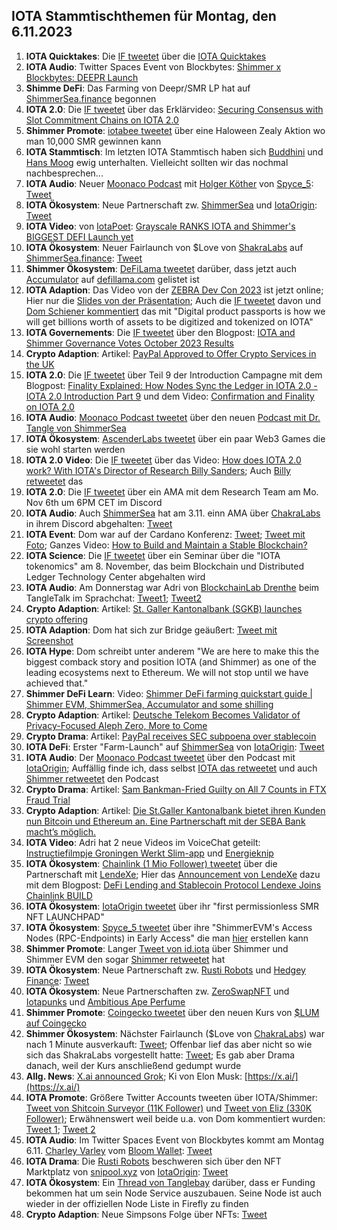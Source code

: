 ## IOTA Stammtischthemen für Montag, den 6.11.2023

1. **IOTA Quicktakes**: Die [IF tweetet](https://x.com/iota/status/1718930849364852881?s=20) über die [IOTA Quicktakes](https://www.youtube.com/watch?v=V3XJIpEeU00&list=PLMbc46iGTB_QyqqU-QwbFsrVd9-HN55i_)
2. **IOTA Audio**: Twitter Spaces Event von Blockbytes: [Shimmer x Blockbytes: DEEPR Launch](https://x.com/blockbytescom/status/1718998587571310893?s=20)
3. **Shimme DeFi**: Das Farming von Deepr/SMR LP hat auf [ShimmerSea.finance](https://shimmersea.finance/liquidity/pool/0xd56c46dde3079bb7799826c6bff217665206100b) begonnen
4. **IOTA 2.0**: Die [IF tweetet](https://x.com/iota/status/1719021403868193113?s=20) über das Erklärvideo: [Securing Consensus with Slot Commitment Chains on IOTA 2.0](https://www.youtube.com/watch?v=obTv3bbB9NQ)
5. **Shimmer Promote**: [iotabee tweetet](https://x.com/iotabee/status/1719258172999746042?s=20) über eine Haloween  Zealy Aktion wo man 10,000 SMR gewinnen kann
6. **IOTA Stammtisch**: Im letzten IOTA Stammtisch haben sich [Buddhini](https://twitter.com/Buddh1n1) und [Hans Moog](https://twitter.com/hus_qy) ewig unterhalten. Vielleicht sollten wir das nochmal nachbesprechen...
7. **IOTA Audio**: Neuer [Moonaco Podcast](https://twitter.com/MoonacoPodcast) mit [Holger Köther](https://twitter.com/HolgerKoether) von [Spyce_5](https://twitter.com/SPYCE_5): [Tweet](https://x.com/MoonacoPodcast/status/1719405918784266361?s=20)
8. **IOTA Ökosystem**: Neue Partnerschaft zw. [ShimmerSea](https://twitter.com/ShimmerSeaDEX) und [IotaOrigin](https://twitter.com/origin_iota): [Tweet](https://x.com/ShimmerSeaDEX/status/1719346013138284746?s=20)
9. **IOTA Video**: von [IotaPoet](https://twitter.com/IotaPoet): [Grayscale RANKS IOTA and Shimmer's BIGGEST DEFI Launch yet](https://www.youtube.com/watch?v=XIDeQ1nk1aw)
10. **IOTA Ökosystem**: Neuer Fairlaunch von $Love von [ShakraLabs](https://twitter.com/LabsChakra) auf [ShimmerSea.finance](https://shimmersea.finance/fairlaunch): [Tweet](https://x.com/ShimmerSeaDEX/status/1719620490183028955?s=20)
11. **Shimmer Ökosystem**: [DeFiLama tweetet](https://x.com/DefiLlama/status/1719384396547969486?s=20) darüber, dass jetzt auch [Accumulator](https://twitter.com/ACCU_DeFi) auf [defillama.com](https://defillama.com/chain/ShimmerEVM) gelistet ist
12. **IOTA Adaption**: Das Video von der [ZEBRA Dev Con 2023](https://www.zebra.com/content/dam/zebra_dam/en/video/web-production/zebra%20devcon2023-video-ats-iota-dlt-value-chains-jose-cantera-en-us.mp4.mp4) ist jetzt online; Hier nur die [Slides von der Präsentation](https://www.zebra.com/content/dam/zebra_dam/en/presentation/customer-facing/zebra-devcon2023-presentation-custumer-facing-iota-dlt-value-chains-jose-cantera-en-us.pdf); Auch die [IF tweetet](https://x.com/iota/status/1719731630955196794?s=20) davon und [Dom Schiener kommentiert](https://x.com/DomSchiener/status/1719724312192541098?s=20) das mit "Digital product passports is how we will get billions worth of assets to be digitized and tokenized on IOTA"
13. **IOTA Governements**: Die [IF tweetet](https://x.com/iota/status/1719715928928301334?s=20) über den Blogpost: [IOTA and Shimmer Governance Votes October 2023 Results](https://blog.iota.org/governance-votes-october-2023-results/)
14. **Crypto Adaption**: Artikel: [PayPal Approved to Offer Crypto Services in the UK](https://watcher.guru/news/paypal-approved-to-offer-crypto-services-in-the-uk)
15. **IOTA 2.0**: Die [IF tweetet](https://x.com/iota/status/1719746180538573151?s=20) über Teil 9 der Introduction Campagne mit dem Blogpost: [Finality Explained: How Nodes Sync the Ledger in IOTA 2.0 - IOTA 2.0 Introduction Part 9](https://blog.iota.org/finality-explained-iota20/) und dem Video: [Confirmation and Finality on IOTA 2.0](https://www.youtube.com/watch?v=4ws_E3Omn9c)
16. **IOTA Audio**: [Moonaco Podcast tweetet](https://x.com/MoonacoPodcast/status/1720032673609994402?s=20) über den neuen [Podcast mit Dr. Tangle von ShimmerSea](https://open.spotify.com/episode/69UgBa9zDXSDzjnKAtwrLi?si=7k4sqgGZSeS-ZbXiE_d51w&nd=1)
17. **IOTA Ökosystem**: [AscenderLabs tweetet](https://x.com/AscendersLabs/status/1719776743182029271?s=20) über ein paar Web3 Games die sie wohl starten werden
18. **IOTA 2.0 Video**: Die [IF tweetet](https://x.com/iota/status/1720078315510477056?s=20) über das Video: [How does IOTA 2.0 work? With IOTA's Director of Research Billy Sanders](https://www.youtube.com/watch?v=4087BFkqnKA); Auch [Billy retweetet](https://x.com/BillySandersIF/status/1721258833568276734?s=20) das
19. **IOTA 2.0**: Die [IF tweetet](https://x.com/iota/status/1720108513777643559?s=20) über ein AMA mit dem Research Team am Mo. Nov 6th um 6PM CET im Discord
20. **IOTA Audio**: Auch [ShimmerSea](https://twitter.com/ShimmerSeaDEX) hat am 3.11. einn AMA über [ChakraLabs](https://twitter.com/LabsChakra) in ihrem Discord abgehalten: [Tweet](https://x.com/ShimmerSeaDEX/status/1720123605353189533?s=20)
21. **IOTA Event**: Dom war auf der Cardano Konferenz: [Tweet](https://x.com/iota/status/1720123606233911746?s=20); [Tweet mit Foto](https://x.com/iota/status/1720347805556846810?s=20); Ganzes Video: [How to Build and Maintain a Stable Blockchain?](https://www.youtube.com/watch?v=BbozFtg30nw)
22. **IOTA Science**: Die [IF tweetet](https://x.com/uzh_blockchain/status/1720132063930519855?s=20) über ein Seminar über die "IOTA tokenomics" am 8. November, das beim Blockchain und Distributed Ledger Technology Center abgehalten wird
23. **IOTA Audio**: Am Donnerstag war Adri von [BlockchainLab Drenthe](https://twitter.com/BclDrenthe) beim TangleTalk im Sprachchat: [Tweet1](https://x.com/tangle_talk/status/1720089059442479152?s=20); [Tweet2](https://x.com/tangle_talk/status/1720749690583458107?s=20)
24. **Crypto Adaption**: Artikel: [St. Galler Kantonalbank (SGKB) launches crypto offering](https://cvj.ch/en/hot-topics/news/st-galler-kantonalbank-sgkb-launches-crypto-offering/)
26. **IOTA Adaption**: Dom hat sich zur Bridge geäußert: [Tweet mit Screenshot](https://x.com/bennnni_web3/status/1720087603415003511?s=20)
27. **IOTA Hype**: Dom schreibt unter anderem "We are here to make this the biggest comback story and position IOTA (and Shimmer) as one of the leading ecosystems next to Ethereum. We will not stop until we have achieved that."
28. **Shimmer DeFi Learn**: Video: [Shimmer DeFi farming quickstart guide | Shimmer EVM, ShimmerSea, Accumulator and some shilling](https://www.youtube.com/watch?v=HsZFhF8yUSQ)
29. **Crypto Adaption**: Artikel: [Deutsche Telekom Becomes Validator of Privacy-Focused Aleph Zero, More to Come](https://cryptonews.com/news/deutsche-telekom-becomes-validator-of-privacy-focused-aleph-zero-more-to-come.htm)
30. **Crypto Drama**: Artikel: [PayPal receives SEC subpoena over stablecoin](https://blockworks.co/news/paypal-receives-sec-subpoena-over-stablecoin)
31. **IOTA DeFi**: Erster "Farm-Launch" auf [ShimmerSea](https://twitter.com/ShimmerSeaDEX) von [IotaOrigin](https://twitter.com/origin_iota): [Tweet](https://x.com/origin_iota/status/1720010468574605419?s=20)
32. **IOTA Audio**: Der [Moonaco Podcast tweetet](https://x.com/MoonacoPodcast/status/1720364162503610494?s=20) über den Podcast mit [IotaOrigin](https://open.spotify.com/episode/0eHaL22bNX4jduIipFvQoN?si=YVSEcUNqSXuEVQVJeYQWKQ&nd=1); Auffällig finde ich, dass selbst [IOTA das retweetet](https://twitter.com/iota/status/1720367131798196589) und auch [Shimmer retweetet](https://x.com/shimmernet/status/1720367131361972410?s=20) den Podcast
33. **Crypto Drama**: Artikel: [Sam Bankman-Fried Guilty on All 7 Counts in FTX Fraud Trial](https://www.coindesk.com/policy/2023/11/02/sam-bankman-fried-guilty-on-all-7-counts-in-ftx-fraud-trial/)
34. **Crypto Adaption**: Artikel: [Die St.Galler Kantonalbank bietet ihren Kunden nun Bitcoin und Ethereum an. Eine Partnerschaft mit der SEBA Bank macht’s möglich.](https://www.btc-echo.de/schlagzeilen/bitcoin-in-der-schweiz-seba-und-sgkb-fuehren-krypto-handel-ein-173900/)
35. **IOTA Video**: Adri hat 2 neue Videos im VoiceChat geteilt: [Instructiefilmpje Groningen Werkt Slim-app](https://www.youtube.com/watch?v=RKzess5xQt4) und [Energieknip](https://www.youtube.com/watch?v=NTtnH0mPVlk)
36. **IOTA Ökosystem**: [Chainlink (1 Mio Follower) tweetet](https://x.com/chainlink/status/1720448126677336341?s=20) über die Partnerschaft mit [LendeXe](https://twitter.com/LendeXeFinance); Hier das [Announcement von LendeXe](https://x.com/LendeXeFinance/status/1720446445235359913?s=20) dazu mit dem Blogpost: [DeFi Lending and Stablecoin Protocol Lendexe Joins Chainlink BUILD](https://medium.com/@LendeXeFinance/defi-lending-and-stablecoin-protocol-lendexe-joins-chainlink-build-6aabd45cfce9)
37. **IOTA Ökosystem**: [IotaOrigin tweetet](https://x.com/origin_iota/status/1720401657773617429?s=20) über ihr "first permissionless SMR NFT LAUNCHPAD"
38. **IOTA Ökosystem**: [Spyce_5 tweetet](https://x.com/SPYCE_5/status/1720417877805666334?s=20) über ihre "ShimmerEVM's Access Nodes (RPC-Endpoints) in Early Access" die man [hier](https://spyce5.com/dedicated-nodes/) erstellen kann
39. **Shimmer Promote**: Langer [Tweet von id.iota](https://x.com/id_iota/status/1720815916043166036?s=20) über Shimmer und Shimmer EVM den sogar [Shimmer retweetet](https://x.com/shimmernet/status/1721427458715431147?s=20) hat
40. **IOTA Ökosystem**: Neue Partnerschaft zw. [Rusti Robots](https://twitter.com/RustyRobotCC) und [Hedgey Finance](https://twitter.com/hedgeyfinance): [Tweet](https://x.com/RustyRobotCC/status/1720787272486752660?s=20)
41. **IOTA Ökosystem**: Neue Partnerschaften zw. [ZeroSwapNFT](https://twitter.com/ZeroSwapNFT_) und [Iotapunks](https://twitter.com/IotaPunks_71) und [Ambitious Ape Perfume](https://twitter.com/AmbitiousApeP)
42. **Shimmer Promote**: [Coingecko tweetet](https://x.com/CoingeckoLineup/status/1720602330238767460?s=20) über den neuen Kurs von [$LUM auf Coingecko](https://www.coingecko.com/en/coins/shimmersea-lum)
43. **Shimmer Ökosystem**: Nächster Fairlaunch ($Love von [ChakraLabs](https://twitter.com/LabsChakra)) war nach 1 Minute ausverkauft: [Tweet](https://x.com/ShimmerSeaDEX/status/1720885454793269273?s=20); Offenbar lief das aber nicht so wie sich das ShakraLabs vorgestellt hatte: [Tweet](https://x.com/LabsChakra/status/1721004399487590619?s=20); Es gab aber Drama danach, weil der Kurs anschließend gedumpt wurde
44. **Allg. News**: [X.ai announced Grok](https://x.com/xai/status/1721027348970238035?s=20); Ki von Elon Musk: [https://x.ai/](https://x.ai/)
45. **IOTA Promote**: Größere Twitter Accounts tweeten über IOTA/Shimmer: [Tweet von Shitcoin Surveyor (11K Follower)](https://x.com/CoinSurveyor/status/1720831005148234005?s=20) und [Tweet von Eliz (330K Follower)](https://x.com/eliz883/status/1720925352774476211?s=20); Erwähnenswert weil beide u.a. von Dom kommentiert wurden: [Tweet 1](https://x.com/DomSchiener/status/1721047194088657155?s=20); [Tweet 2](https://x.com/DomSchiener/status/1721043579739455961?s=20)
46. **IOTA Audio**: Im Twitter Spaces Event von Blockbytes kommt am Montag 6.11. [Charley Varley](https://twitter.com/c_varley) vom [Bloom Wallet](https://twitter.com/bloomwalletio): [Tweet](https://x.com/blockbytescom/status/1721359669476598203?s=20)
47. **IOTA Drama**: Die [Rusti Robots](https://twitter.com/RustyRobotCC) beschweren sich über den NFT Marktplatz von [snipool.xyz](https://www.snippool.xyz/Collections) von [IotaOrigin](https://twitter.com/origin_iota): [Tweet](https://x.com/DigidusPrime/status/1721352969730576779?s=20)
48. **IOTA Ökosystem**: Ein [Thread von Tanglebay](https://x.com/tanglebay/status/1721243454787768701?s=20) darüber, dass er Funding bekommen hat um sein Node Service auszubauen. Seine Node ist auch wieder in der offiziellen Node Liste in Firefly zu finden
49. **Crypto Adaption**: Neue Simpsons Folge über NFTs: [Tweet](https://x.com/3orovik/status/1721349815357899023?s=20)
